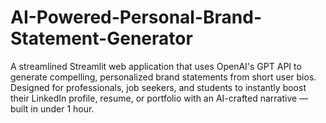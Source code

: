 # AI-Powered-Personal-Brand-Statement-Generator
A streamlined Streamlit web application that uses OpenAI's GPT API to generate compelling, personalized brand statements from short user bios. Designed for professionals, job seekers, and students to instantly boost their LinkedIn profile, resume, or portfolio with an AI-crafted narrative — built in under 1 hour.

